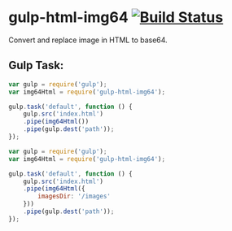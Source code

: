 # gulp-html-img64 [![Build Status](https://travis-ci.org/kretozaur/gulp-img64html.png)](https://travis-ci.org/kretozaur/gulp-img64html)

Convert and replace image in HTML to base64.

## Gulp Task:

```js
var gulp = require('gulp');
var img64Html = require('gulp-html-img64');

gulp.task('default', function () {
	gulp.src('index.html')
	.pipe(img64Html())
	.pipe(gulp.dest('path'));
});
```

```js
var gulp = require('gulp');
var img64Html = require('gulp-html-img64');

gulp.task('default', function () {
	gulp.src('index.html')
	.pipe(img64Html({
		imagesDir: '/images'
	}))
	.pipe(gulp.dest('path'));
});
```